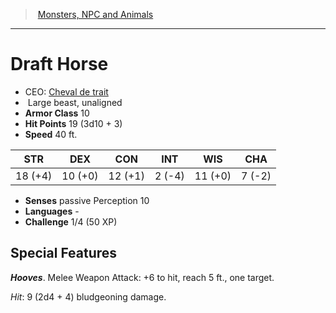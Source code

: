 ﻿---
!Monster
Family: MonsterVO
Type: beast
Size: Large
Alignment: unaligned
ArmorClass: 10
HitPoints: 19 (3d10 + 3)
Speed: 40 ft.
Strength: 18 (+4)
Dexterity: 10 (+0)
Constitution: 12 (+1)
Intelligence: ' 2 (-4)'
Wisdom: 11 (+0)
Charisma: ' 7 (-2)'
Senses: passive Perception 10
Languages: '-'
Challenge: 1/4 (50 XP)
Id: monsters_vo.md#draft-horse
ParentLink: monsters_vo.md#monsters-npc-and-animals
Name: Draft Horse
ParentName: Monsters, NPC and Animals
NameLevel: 1
AltName: '[Cheval de trait](hd_monsters_cheval_de_trait.md)'
Attributes: {}
---
> [Monsters, NPC and Animals](srd_monsters.md)

---

# Draft Horse

- CEO: [Cheval de trait](hd_monsters_cheval_de_trait.md)
-  Large beast, unaligned
- **Armor Class** 10
- **Hit Points** 19 (3d10 + 3)
- **Speed** 40 ft.

|STR|DEX|CON|INT|WIS|CHA|
|---|---|---|---|---|---|
|18 (+4)|10 (+0)|12 (+1)| 2 (-4)|11 (+0)| 7 (-2)|

- **Senses** passive Perception 10
- **Languages** -
- **Challenge** 1/4 (50 XP)

## Special Features

**_Hooves_**. Melee Weapon Attack: +6 to hit, reach 5 ft., one target.

_Hit_: 9 (2d4 + 4) bludgeoning damage.

